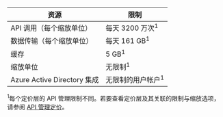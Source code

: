 | 资源 | 限制 |
|-----------------------------------|------------------------------------------|
| API 调用（每个缩放单位） | 每天 3200 万次<sup>1</sup> |
| 数据传输（每个缩放单位） | 每天 161 GB<sup>1</sup> |
| 缓存 | 5 GB<sup>1</sup> |
| 缩放单位 | 无限制<sup>1</sup> |
| Azure Active Directory 集成| 无限制的用户帐户<sup>1</sup> |

<sup>1</sup>每个定价层的 API 管理限制不同。若要查看定价层及其关联的限制与缩放选项，请参阅 [API 管理定价](http://azure.microsoft.com/pricing/details/api-management/)。

<!---HONumber=Mooncake_1207_2015-->